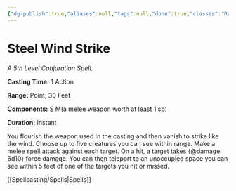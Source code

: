 ```yaml
---
{"dg-publish":true,"aliases":null,"tags":null,"done":true,"classes":"Ranger, Wizard,","spellLevel":5,"school":"Conjuration","source":"XGE","permalink":"/spells/steel-wind-strike/","dgHomeLink":false,"dgPassFrontmatter":true}
---
```


# Steel Wind Strike
*A 5th Level Conjuration Spell.*

**Casting Time:** 1 Action

**Range:** Point, 30 Feet

**Components:** S M(a melee weapon worth at least 1 sp)

**Duration:** Instant

You flourish the weapon used in the casting and then vanish to strike like the wind. Choose up to five creatures you can see within range. Make a melee spell attack against each target. On a hit, a target takes {@damage 6d10} force damage.
You can then teleport to an unoccupied space you can see within 5 feet of one of the targets you hit or missed.

[[Spellcasting/Spells|Spells]]